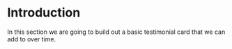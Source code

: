 # Introduction

In this section we are going to build out a basic testimonial card that we can add to over time. 